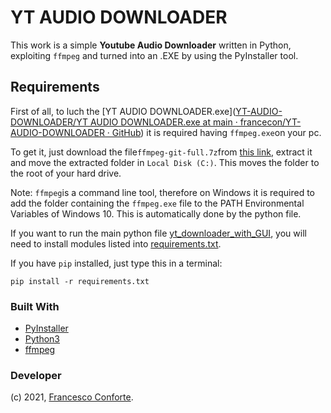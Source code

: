 # YT AUDIO DOWNLOADER

This work is a simple **Youtube Audio Downloader** written in Python, exploiting `ffmpeg` and turned into an .EXE by using the PyInstaller tool.

## **Requirements**

First of all, to luch the [YT AUDIO DOWNLOADER.exe]([YT-AUDIO-DOWNLOADER/YT AUDIO DOWNLOADER.exe at main · francecon/YT-AUDIO-DOWNLOADER · GitHub](https://github.com/francecon/YT-AUDIO-DOWNLOADER/blob/main/YT%20AUDIO%20DOWNLOADER.exe)) it is required having `ffmpeg.exe`on your pc.

To get it, just download the file`ffmpeg-git-full.7z`from [this link](https://www.gyan.dev/ffmpeg/builds/ffmpeg-git-full.7z), extract it and move the extracted folder in `Local Disk (C:)`. This moves the folder to the root of your hard drive.

Note: `ffmpeg`is a command line tool, therefore on Windows it is required to add the folder containing the `ffmpeg.exe` file to the PATH Environmental Variables of Windows 10. This is automatically done by the python file.

If you want to run the main python file [yt_downloader_with_GUI](), you will need to install modules listed into [requirements.txt]().

If you have `pip` installed, just type this in a terminal:

```shell
pip install -r requirements.txt
```

### Built With

* [PyInstaller](https://www.pyinstaller.org/)
* [Python3](https://www.python.org/download/releases/3.0/)
* [ffmpeg](https://ffmpeg.org/)

### Developer

(c) 2021, [Francesco Conforte](https://github.com/FrancescoConforte).
